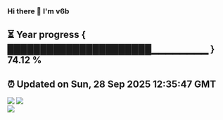 ### Hi there 👋  I'm v6b  
⏳ Year progress { ██████████████████████▁▁▁▁▁▁▁▁ } 74.12 %
---
⏰ Updated on Sun, 28 Sep 2025 12:35:47 GMT
---
![](https://github-readme-stats.vercel.app/api?username=v6b&bg_color=30,e96443,904e95&title_color=fff&text_color=fff&layout=compact)
![](https://github-readme-stats.vercel.app/api/top-langs/?username=v6b&layout=compact&bg_color=30,e96443,904e95&title_color=fff&text_color=fff)  
![](https://gcore.jsdelivr.net/gh/v6b/v6b@main/assets/github-contribution-grid-snake.svg)

